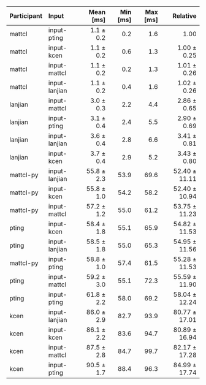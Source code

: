 | Participant | Input | Mean [ms] | Min [ms] | Max [ms] | Relative |
|:---|:---|---:|---:|---:|---:|
| mattcl | input-pting | 1.1 ± 0.2 | 0.2 | 1.6 | 1.00 |
| mattcl | input-kcen | 1.1 ± 0.2 | 0.6 | 1.3 | 1.00 ± 0.25 |
| mattcl | input-mattcl | 1.1 ± 0.2 | 0.2 | 1.3 | 1.01 ± 0.26 |
| mattcl | input-lanjian | 1.1 ± 0.2 | 0.4 | 1.6 | 1.02 ± 0.26 |
| lanjian | input-mattcl | 3.0 ± 0.3 | 2.2 | 4.4 | 2.86 ± 0.65 |
| lanjian | input-pting | 3.1 ± 0.4 | 2.4 | 5.5 | 2.90 ± 0.69 |
| lanjian | input-lanjian | 3.6 ± 0.4 | 2.8 | 6.6 | 3.41 ± 0.81 |
| lanjian | input-kcen | 3.7 ± 0.4 | 2.9 | 5.2 | 3.43 ± 0.80 |
| mattcl-py | input-lanjian | 55.8 ± 2.3 | 53.9 | 69.6 | 52.40 ± 11.11 |
| mattcl-py | input-kcen | 55.8 ± 1.0 | 54.2 | 58.2 | 52.40 ± 10.94 |
| mattcl-py | input-mattcl | 57.2 ± 1.2 | 55.0 | 61.2 | 53.75 ± 11.23 |
| pting | input-kcen | 58.4 ± 1.8 | 55.1 | 65.9 | 54.82 ± 11.53 |
| pting | input-lanjian | 58.5 ± 1.8 | 55.0 | 65.3 | 54.95 ± 11.56 |
| mattcl-py | input-pting | 58.8 ± 1.0 | 57.4 | 61.5 | 55.28 ± 11.53 |
| pting | input-mattcl | 59.2 ± 3.0 | 55.1 | 72.3 | 55.59 ± 11.90 |
| pting | input-pting | 61.8 ± 2.2 | 58.0 | 69.2 | 58.04 ± 12.24 |
| kcen | input-lanjian | 86.0 ± 2.9 | 82.7 | 93.9 | 80.77 ± 17.01 |
| kcen | input-kcen | 86.1 ± 2.2 | 83.6 | 94.7 | 80.89 ± 16.94 |
| kcen | input-mattcl | 87.5 ± 2.8 | 84.7 | 99.7 | 82.17 ± 17.28 |
| kcen | input-pting | 90.5 ± 1.7 | 88.4 | 96.3 | 84.99 ± 17.74 |
